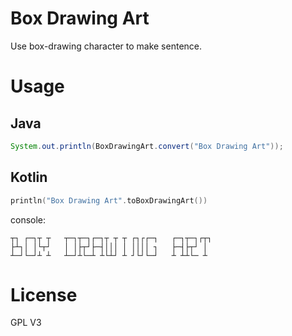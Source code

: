 # Box Drawing Art
Use box-drawing character to make sentence.

# Usage
## Java
```java
System.out.println(BoxDrawingArt.convert("Box Drawing Art"));
```

## Kotlin
```kotlin
println("Box Drawing Art".toBoxDrawingArt())
```

console:

    ┬┐ ┌─┐┬ ┬   ┬─┐┬─┐┌─┐┬ ┬ ┬ ┌┐┌┌─┐   ┌─┐┬─┐┌┬┐
    ├┴┐│ │└┬┘   │ │├┬┘├─┤│││ │ ││││ ┐   ├─┤├┬┘ │ 
    ┴─┘└─┘┴ ┴   ┴─┘┴└─┴ ┴└┴┘ ┴ ┘└┘└─┘   ┴ ┴┴└─ ┴ 

# License
GPL V3

